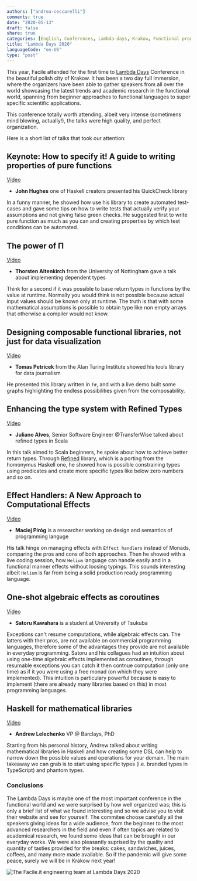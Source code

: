 ```yaml
---
authors: ["andrea-ceccarelli"]
comments: true
date: "2020-05-13"
draft: false
share: true
categories: [English, Conferences, Lambda-days, Krakow, Functional programming]
title: "Lambda Days 2020"
languageCode: "en-US"
type: "post"
---
```


This year, Facile attended for the first time to [Lambda Days](https://www.lambdadays.org/lambdadays2020) Conference in the beautiful polish city of Krakow.
It has been a two day full immersion, where the organizers have been able to gather speakers from all over the world
showcasing the latest trends and academic research in the functional world, spanning from beginner approaches to functional languages 
to super specific scientific applications.

This conference totally worth attending, albeit very intense (sometimens mind blowing, actually!), the talks were high quality, and perfect organization.

Here is a short list of talks that took our attention:


## Keynote: How to specify it! A guide to writing properties of pure functions

[Video](https://www.youtube.com/watch?v=G0NUOst-53U&list=PLvL2NEhYV4ZsV9Bw0wp1P46SOdtk4pFW6&index=3&t=0s)
- **John Hughes** one of Haskell creators presented his QuickCheck library

In a funny manner, he showed how use his library to create automated test-cases and gave some tips on how to write tests that actually
verify your assumptions and not giving false green checks.
He suggested first to write pure function as much as you can and creating properties by which test conditions can be automated.


## The power of Π

[Video](https://www.youtube.com/watch?v=3zT5eVHpQwA&list=PLvL2NEhYV4ZsV9Bw0wp1P46SOdtk4pFW6&index=13&t=0s)
- **Thorsten Altenkirch** from the University of Nottingham gave a talk about implementing dependent types

Think for a second if it was possible to base return types in functions by the value at runtime. Normally you would think is not possible
because actual input values should be known only at runtime. The truth is that with some mathematical assumptions is possible to obtain
type like non empty arrays that otherwise a compiler would not know.

## Designing composable functional libraries, not just for data visualization

[Video](https://www.youtube.com/watch?v=G1Dp0NtQHeY&list=PLvL2NEhYV4ZsV9Bw0wp1P46SOdtk4pFW6&index=11&t=0s)
- **Tomas Petricek** from the Alan Turing Institute showed his tools library for data journalism

He presented this library written in `f#`, and with a live demo built some graphs highlighting the endless possibilities given from the composability.

## Enhancing the type system with Refined Types

[Video](https://www.youtube.com/watch?v=Fx8WXcAZWuk&list=PLvL2NEhYV4ZsV9Bw0wp1P46SOdtk4pFW6&index=28&t=0s)
- **Juliano Alves**, Senior Software Engineer @TransferWise talked about refined types in Scala

In this talk aimed to Scala beginners, he spoke about how to achieve better return types.
Through [Refined](https://github.com/fthomas/refined) library, which is a porting from the homonymus Haskell one, he showed how is possible
constraining types using predicates and create more specific types like below zero numbers and so on.


## Effect Handlers: A New Approach to Computational Effects

[Video](https://www.youtube.com/watch?v=6lv_E-CjGzg&list=PLvL2NEhYV4ZsV9Bw0wp1P46SOdtk4pFW6&index=37&t=0s)
- **Maciej Piróg** is a researcher working on design and semantics of programming languge

His talk hinge on managing effects with `Effect handlers` instead of Monads, comparing the pros and cons of both approaches.
Then he showed with a live coding session, how `Helium` language can handle easily and in a functional manner effects without loosing typings.
This sounds interesting albeit `Helium` is far from being a solid production ready programming language.

## One-shot algebraic effects as coroutines

[Video](https://www.youtube.com/watch?v=JQwc1OBOt5k&list=PLvL2NEhYV4ZsV9Bw0wp1P46SOdtk4pFW6&index=22&t=0s)
- **Satoru Kawahara** is a student at University of Tsukuba

Exceptions can't resume computations, while algebraic effects can. The latters with their pros, are not available on commercial programming languages, therefore 
some of the advantages they provide are not available in everyday programming.
Satoru and his collagues had an intuition about using one-time algebraic effects implemented as coroutines, through resumable exceptions you can catch it then contnue
computation (only one time) as if it you were using a free monad (on which they were implemented).
This intuition is particulary powerful because is easy to implement (there are already many libraries based on this) in most programming languages.

## Haskell for mathematical libraries

[Video](https://youtu.be/qaPdg0mZavM)
-  **Andrew Lelechenko** VP @ Barclays, PhD 

Starting from his personal history, Andrew talked about writing mathematical libraries in Haskell and how creating some DSL can help to narrow down the possible
values and operations for your domain. The main takeaway we can grab is to start using specific types (i.e. branded types in TypeScript) and phantom types.

### Conclusions

The Lambda Days is maybe one of the most important conference in the functional world and we were surprised by how well organized was; this is only a brief
list of what we found interesting and so we advise you to visit their website and see for yourself.
The commitee choose carefully all the speakers giving ideas for a wide audience, from the beginner to the most advanced researchers in the field
and even if often topics are related to academical research, we found some ideas that can be brought in our everyday works.
We were also pleasantly suprised by the quality and quantity of tasties provided for the breaks: cakes, sandwiches, juices, coffees, and many more made available.
So if the pandemic will give some peace, surely we will be in Krakow next year!

![The Facile.it engineering team at Lambda Days 2020](/images/lambda-days-2020/the-team.jpg)

